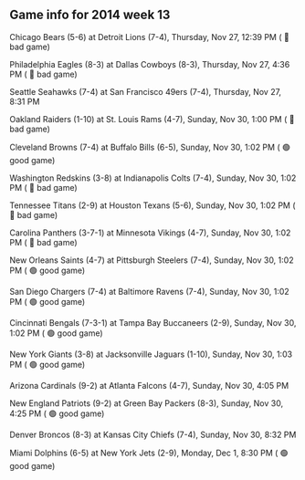 ## Game info for 2014 week 13
Chicago Bears (5-6) at Detroit Lions (7-4), Thursday, Nov 27, 12:39 PM (	:red_circle: bad game)



Philadelphia Eagles (8-3) at Dallas Cowboys (8-3), Thursday, Nov 27, 4:36 PM (	:red_circle: bad game)



Seattle Seahawks (7-4) at San Francisco 49ers (7-4), Thursday, Nov 27, 8:31 PM



Oakland Raiders (1-10) at St. Louis Rams (4-7), Sunday, Nov 30, 1:00 PM (	:red_circle: bad game)

Cleveland Browns (7-4) at Buffalo Bills (6-5), Sunday, Nov 30, 1:02 PM (	:green_circle: good game)

Washington Redskins (3-8) at Indianapolis Colts (7-4), Sunday, Nov 30, 1:02 PM (	:red_circle: bad game)

Tennessee Titans (2-9) at Houston Texans (5-6), Sunday, Nov 30, 1:02 PM (	:red_circle: bad game)

Carolina Panthers (3-7-1) at Minnesota Vikings (4-7), Sunday, Nov 30, 1:02 PM (	:red_circle: bad game)

New Orleans Saints (4-7) at Pittsburgh Steelers (7-4), Sunday, Nov 30, 1:02 PM (	:green_circle: good game)

San Diego Chargers (7-4) at Baltimore Ravens (7-4), Sunday, Nov 30, 1:02 PM (	:green_circle: good game)

Cincinnati Bengals (7-3-1) at Tampa Bay Buccaneers (2-9), Sunday, Nov 30, 1:02 PM (	:green_circle: good game)

New York Giants (3-8) at Jacksonville Jaguars (1-10), Sunday, Nov 30, 1:03 PM (	:green_circle: good game)



Arizona Cardinals (9-2) at Atlanta Falcons (4-7), Sunday, Nov 30, 4:05 PM

New England Patriots (9-2) at Green Bay Packers (8-3), Sunday, Nov 30, 4:25 PM (	:green_circle: good game)



Denver Broncos (8-3) at Kansas City Chiefs (7-4), Sunday, Nov 30, 8:32 PM



Miami Dolphins (6-5) at New York Jets (2-9), Monday, Dec 1, 8:30 PM (	:green_circle: good game)

